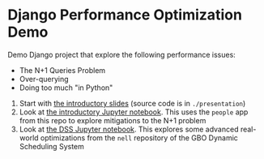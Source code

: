 # Django Performance Optimization Demo

Demo Django project that explore the following performance issues:

- The N+1 Queries Problem
- Over-querying
- Doing too much "in Python"


1. Start with [the introductory slides](https://www.gb.nrao.edu/~tchamber/presentations/django_orm_performance) (source code is in `./presentation`)
2. Look at [the introductory Jupyter notebook](https://nbviewer.org/github/GreenBankObservatory/django-perf/blob/main/django_orm_performance.ipynb). This uses the `people` app from this repo to explore mitigations to the N+1 problem
3. Look at [the DSS Jupyter notebook](https://nbviewer.org/github/GreenBankObservatory/django-perf/blob/main/nell_orm_performance.ipynb). This explores some advanced real-world optimizations from the `nell` repository of the GBO Dynamic Scheduling System
